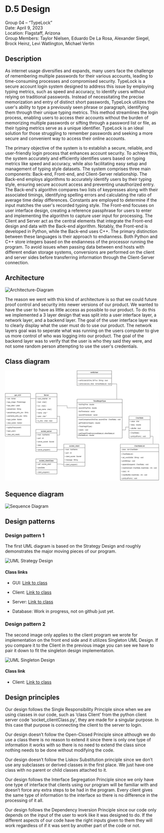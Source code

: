 # D.5 Design

Group 04 – “TypeLock”\
Date: April 9, 2023\
Location: Flagstaff, Arizona\
Group Members: Taylor Nielsen, Eduardo De La Rosa, Alexander Siegel, Brock Heinz, Levi Watlington, Michael Vertin

## Description

As internet usage diversifies and expands, many users face the challenge of remembering multiple passwords for their various accounts, leading to time-consuming processes and compromised security. TypeLock is a secure account login system designed to address this issue by employing typing metrics, such as speed and accuracy, to identify users without relying on traditional passwords. Instead of necessitating the precise memorization and entry of distinct short passwords, TypeLock utilizes the user's ability to type a previously seen phrase or paragraph, identifying them through their unique typing metrics. This method streamlines the login process, enabling users to access their accounts without the burden of memorizing multiple passwords or sifting through a password list or file, as their typing metrics serve as a unique identifier. TypeLock is an ideal solution for those struggling to remember passwords and seeking a more secure and convenient way to access their online accounts.

The primary objective of the system is to establish a secure, reliable, and user-friendly login process that enhances account security. To achieve this, the system accurately and efficiently identifies users based on typing metrics like speed and accuracy, while also facilitating easy setup and management of typing style datasets. The system comprises three main components: Back-end, Front-end, and Client-Server relationship. The Back-end employs algorithms to accurately identify users by their typing style, ensuring secure account access and preventing unauthorized entry. The Back-end's algorithm compares two lists of keypresses along with their associated timings, identifying spelling errors and calculating the ratio of average time delay differences. Constants are employed to determine if the input matches the user's recorded typing style. The Front-end focuses on user interface design, creating a reference passphrase for users to enter and implementing the algorithm to capture user input for processing. The Client and Server act as the central elements that integrate the Front-end design and data with the Back-end algorithm. Notably, the Front-end is developed in Python, while the Back-end uses C++. The primary distinction between these languages is their approach to endianness. Both Python and C++ store integers based on the endianness of the processor running the program. To avoid issues when passing data between end hosts with different endian storage systems, conversions are performed on the client and server sides before transferring information through the Client-Server connection.

## Architecture

![Architecture-Diagram](https://user-images.githubusercontent.com/102486288/230805695-e46d5352-9ff0-4ce6-9e58-f0aa20644ca1.png)

The reason we went with this kind of architecture is so that we could future proof control and security into newer versions of our product. We wanted to have the user to have as little access as possible to our product. To do this we implemented a 3 layer design that was split into a user interface layer, a network layer, and a backend layer. The goal of the user interface layer was to clearly display what the user must do to use our product. The network layers goal was to seperate what was running on the users computer to give us more control of who was logging into our product. The goal of the backend layer was to verify that the user is who they said they were, and not some random person attempting to use the user's credentials.

## Class diagram

![Class diagram](https://raw.githubusercontent.com/EduardoDeLaR/ProjectPassword/main/Deliverables/Submitted/d5ClassDiagram.png)

## Sequence diagram

![Sequence Diagram](https://cdn.discordapp.com/attachments/856622349516144665/1094706096297480302/CS386_GroupProject_SequenceDiagram.png)

## Design patterns

### Design pattern 1

The first UML diagram is based on the Strategy Design and roughly demonstrates the major moving pieces of our program.

![UML Strategy Design](https://raw.githubusercontent.com/Gus-Siegel/ProjectPassword/main/Deliverables/Submitted/UMLStrategyDesign.png)

#### Class links

- GUI: [Link to class](https://github.com/Gus-Siegel/ProjectPassword/blob/main/Minimum_Viable_Product/FrontEndwClient/gui_v3.0.py)

- Client: [Link to class](https://github.com/Gus-Siegel/ProjectPassword/blob/main/Minimum_Viable_Product/FrontEndwClient/socket_clientV3.py)

- Server: [Link to class](https://github.com/Gus-Siegel/ProjectPassword/blob/main/Client_Server/C%2B%2BServer/Server.cpp)

- Database: Work in progress, not on github just yet.

### Design pattern 2

The second image only applies to the client program we wrote for implementation on the front end side and it utilizes Singleton UML Design. If you compare it to the Client in the previous image you can see we have to pair it down to fit the singleton design implementation.

![UML Singleton Design](https://raw.githubusercontent.com/Gus-Siegel/ProjectPassword/main/Deliverables/Submitted/UMLSingletonClient.png)

#### Class link

- Client: [Link to class](https://github.com/Gus-Siegel/ProjectPassword/blob/main/Minimum_Viable_Product/FrontEndwClient/socket_clientV3.py)

## Design principles

Our design follows the Single Responsibility Principle since when we are using classes in our code, such as ‘class Client’ from the python client server code ‘socket_clientClass.py’, they are made for a singular purpose. In this case that purpose is connecting the client to the server to login.

Our design doesn’t follow the Open-Closed Principle since although we do use a class there is no reason to extend it since there is only one type of information it works with so there is no need to extend the class since nothing needs to be done without modifying the code.

Our design doesn’t follow the Liskov Substitution principle since we don’t use any subclasses or derived classes in the first place. We just have one class with no parent or child classes attached to it.

Our design follows the Interface Segregation Principle since we only have one type of interface that clients using our program will be familiar with and doesn’t force any extra steps to be had in the program. Every client gives the same type of information to the interface so there is no difference in the processing of it all.

Our design follows the Dependency Inversion Principle since our code only depends on the input of the user to work like it was designed to do. If the different aspects of our code have the right inputs given to them they will work regardless of if it was sent by another part of the code or not.
